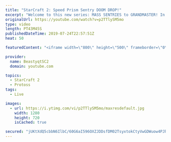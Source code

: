 ```yaml
---
title: "StarCraft 2: Speed Prism Sentry DOOM DROP!"
excerpt: "Welcome to this new series: MASS SENTRIES to GRANDMASTER! In this series, we will see how far I can get by playing ONLY Sentries on the ladder in ALL Protoss matchups!  Yet more Mass Sentry games in all three Protoss matchups! The first opponent has some thoughts on this playstyle...  Feel free to let"
originalUrl: https://youtube.com/watch?v=p2TTlySM5mo
type: video
length: PT43M45S
publishedDateTime: 2019-07-24T22:57:51Z
heat: 50

featuredContent: "<iframe width=\"800\" height=\"500\" frameborder=\"0\" src=\"https://www.youtube.com/embed/p2TTlySM5mo\" allow=\"accelerometer; autoplay; encrypted-media; gyroscope; picture-in-picture\" allowfullscreen></iframe>"

provider:
  name: BeastyqtSC2
  domain: youtube.com

topics:
  - StarCraft 2
  - Protoss
tags:
  - Live

images:
  - url: https://i.ytimg.com/vi/p2TTlySM5mo/maxresdefault.jpg
    width: 1280
    height: 720
    isCached: true

secured: "jUKtXdQ5cbbN6IlbC/60G6aI596OXZJDDsfDM02TsyxtokCtyVwGDWuow4PJhR/WSCButCI9fCrJR9buixpcFwf94mRy2uweuDlyj+5HK8ZwAd3j0SftB0f0UvklB5iF10XXe7sK3u0kxLFYqb63nim50cZFGPzxc9PI9yup1dNMgitPFH2HwmSdtMFHXk4gwt7THkXtTtdUTyNxSoiKTO0NI+xN6HL+/rFhSDuNZynlLo3I9NFOleiKIvuZaGLHM0PZVWjS55NOaGyRI6m7ygw7f4gppdogBcHK/Xq4s5cNCCAbmp2hHejE3jMoR+3updo9VzejF3LM2uI1voWRWVX3rSgXPjzQZdJQ5mgdP1X1IudZDhFYDnG12cVkSIJBSzMlp1OeGuBXtvVbugc0cLRBkgufEykMlPP67TebhnE=;Lx4q15WJSKOyVDkT8bV5Fg=="
---
```


